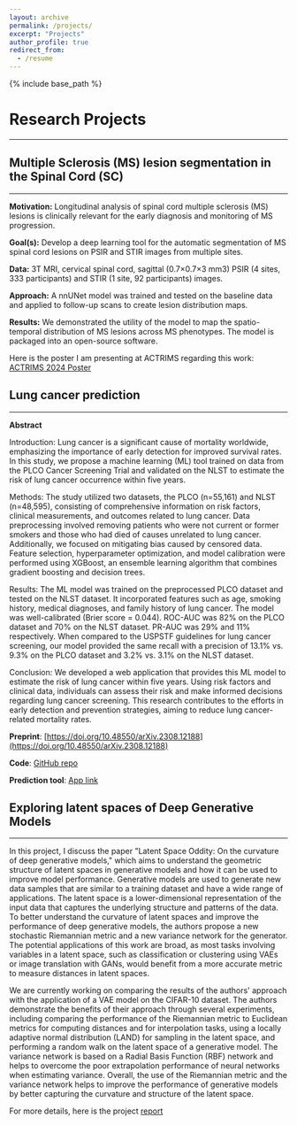 ```yaml
---
layout: archive
permalink: /projects/
excerpt: "Projects"
author_profile: true
redirect_from:
  - /resume
---
```


{% include base_path %}

# Research Projects
------


## Multiple Sclerosis (MS) lesion segmentation in the Spinal Cord (SC)
********

**Motivation:** Longitudinal analysis of spinal cord multiple sclerosis (MS) lesions is clinically relevant for the early diagnosis and monitoring of MS progression. 

**Goal(s):** Develop a deep learning tool for the automatic segmentation of MS spinal cord lesions on PSIR and STIR images from multiple sites.

**Data:** 3T MRI, cervical spinal cord, sagittal (0.7×0.7×3 mm3) PSIR (4 sites, 333 participants) and STIR (1 site, 92 participants) images.

**Approach:** A nnUNet model was trained and tested on the baseline data and applied to follow-up scans to create lesion distribution maps.

**Results:** We demonstrated the utility of the model to map the spatio-temporal distribution of MS lesions across MS phenotypes. The model is packaged into an open-source software. 

Here is the poster I am presenting at ACTRIMS regarding this work: [ACTRIMS 2024 Poster](/files/poster_actrims_2024.pdf)

## Lung cancer prediction 
********

**Abstract**

Introduction: Lung cancer is a significant cause of mortality worldwide, emphasizing the importance of early detection for improved survival rates. In this study, we propose a machine learning (ML) tool trained on data from the PLCO Cancer Screening Trial and validated on the NLST to estimate the risk of lung cancer occurrence within five years.

Methods: The study utilized two datasets, the PLCO (n=55,161) and NLST (n=48,595), consisting of comprehensive information on risk factors, clinical measurements, and outcomes related to lung cancer. Data preprocessing involved removing patients who were not current or former smokers and those who had died of causes unrelated to lung cancer. Additionally, we focused on mitigating bias caused by censored data. Feature selection, hyperparameter optimization, and model calibration were performed using XGBoost, an ensemble learning algorithm that combines gradient boosting and decision trees.

Results: The ML model was trained on the preprocessed PLCO dataset and tested on the NLST dataset. It incorporated features such as age, smoking history, medical diagnoses, and family history of lung cancer. The model was well-calibrated (Brier score = 0.044). ROC-AUC was 82% on the PLCO dataset and 70% on the NLST dataset. PR-AUC was 29% and 11% respectively. When compared to the USPSTF guidelines for lung cancer screening, our model provided the same recall with a precision of 13.1% vs. 9.3% on the PLCO dataset and 3.2% vs. 3.1% on the NLST dataset.

Conclusion: We developed a web application that provides this ML model to estimate the risk of lung cancer within five years. Using risk factors and clinical data, individuals can assess their risk and make informed decisions regarding lung cancer screening. This research contributes to the efforts in early detection and prevention strategies, aiming to reduce lung cancer-related mortality rates.

**Preprint**: [https://doi.org/10.48550/arXiv.2308.12188](https://doi.org/10.48550/arXiv.2308.12188)

**Code**: [GitHub repo](https://github.com/plbenveniste/LungCancerRisk)

**Prediction tool**: [App link](https://lung-cancer-risk-7f6ac1f97fd0.herokuapp.com/)


## Exploring latent spaces of Deep Generative Models
**********

In this project, I discuss the paper "Latent Space Oddity: On the curvature of deep generative models," which aims to understand the geometric structure of latent spaces in generative models and how it can be used to improve model performance. Generative models are used to generate new data samples that are similar to a training dataset and have a wide range of applications. The latent space is a lower-dimensional representation of the input data that captures the underlying structure and patterns of the data. To better understand the curvature of latent spaces and improve the performance of deep generative models, the authors propose a new stochastic Riemannian metric and a new variance network for the generator. The potential applications of this work are broad, as most tasks involving variables in a latent space, such as classification or clustering using VAEs or image translation with GANs, would benefit from a more accurate metric to measure distances in latent spaces. 

We are currently working on comparing the results of the authors' approach with the application of a VAE model on the CIFAR-10 dataset. The authors demonstrate the benefits of their approach through several experiments, including comparing the performance of the Riemannian metric to Euclidean metrics for computing distances and for interpolation tasks, using a locally adaptive normal distribution (LAND) for sampling in the latent space, and performing a random walk on the latent space of a generative model. The variance network is based on a Radial Basis Function (RBF) network and helps to overcome the poor extrapolation performance of neural networks when estimating variance. Overall, the use of the Riemannian metric and the variance network helps to improve the performance of generative models by better capturing the curvature and structure of the latent space.

For more details, here is the project [report](https://github.com/plbenveniste/plbenveniste.github.io/blob/master/files/Latent_space_oddity_Project_report.pdf)

